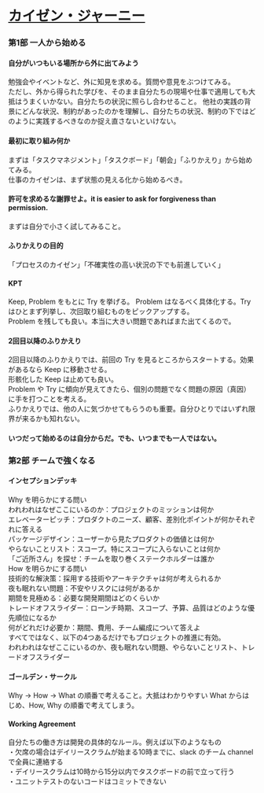 # [カイゼン・ジャーニー](https://www.amazon.co.jp/dp/4798153346)

### 第1部 一人から始める

#### 自分がいつもいる場所から外に出てみよう
勉強会やイベントなど、外に知見を求める。質問や意見をぶつけてみる。<br/>
ただし、外から得られた学びを、そのまま自分たちの現場や仕事で適用しても大抵はうまくいかない。自分たちの状況に照らし合わせること。
他社の実践の背景にどんな状況、制約があったのかを理解し、自分たちの状況、制約の下ではどのように実践するべきなのか捉え直さないといけない。

#### 最初に取り組み何か
まずは「タスクマネジメント」「タスクボード」「朝会」「ふりかえり」から始めてみる。<br/>
仕事のカイゼンは、まず状態の見える化から始めるべき。

#### 許可を求めるな謝罪せよ。it is easier to ask for forgiveness than permission.
まずは自分で小さく試してみること。

#### ふりかえりの目的
「プロセスのカイゼン」「不確実性の高い状況の下でも前進していく」

#### KPT
Keep, Problem をもとに Try を挙げる。
Problem はなるべく具体化する。Try はひとまず列挙し、次回取り組むものをピックアップする。<br/>
Problem を残しても良い。本当に大きい問題であればまた出てくるので。

#### 2回目以降のふりかえり
2回目以降のふりかえりでは、前回の Try を見るところからスタートする。効果があるなら Keep に移動させる。<br/>
形骸化した Keep は止めても良い。<br/>
Problem や Try に傾向が見えてきたら、個別の問題でなく問題の原因（真因）に手を打つことを考える。<br/>
ふりかえりでは、他の人に気づかせてもらうのも重要。自分ひとりではいずれ限界が来るかも知れない。<br/>

#### いつだって始めるのは自分からだ。でも、いつまでも一人ではない。

### 第2部 チームで強くなる

#### インセプションデッキ
Why を明らかにする問い<br/>
われわれはなぜここにいるのか：プロジェクトのミッションは何か<br/>
エレベーターピッチ：プロダクトのニーズ、顧客、差別化ポイントが何かそれぞれに答える<br/>
パッケージデザイン：ユーザーから見たプロダクトの価値とは何か<br/>
やらないことリスト：スコープ。特にスコープに入らないことは何か<br/>
「ご近所さん」を探せ：チームを取り巻くステークホルダーは誰か<br/>
How を明らかにする問い<br/>
技術的な解決策：採用する技術やアーキテクチャは何が考えられるか<br/>
夜も眠れない問題：不安やリスクには何があるか<br/>
期間を見極める：必要な開発期間はどのくらいか<br/>
トレードオフスライダー：ローンチ時期、スコープ、予算、品質はどのような優先順位になるか<br/>
何がどれだけ必要か：期間、費用、チーム編成について答えよ<br/>
すべてではなく、以下の4つあるだけでもプロジェクトの推進に有効。<br/>
われわれはなぜここにいるのか、夜も眠れない問題、やらないことリスト、トレードオフスライダー

#### ゴールデン・サークル
Why -> How -> What の順番で考えること。大抵はわかりやすい What からはじめ、How, Why の順番で考えてしまう。

#### Working Agreement
自分たちの働き方は開発の具体的なルール。例えば以下のようなもの<br/>
・欠席の場合はデイリースクラムが始まる10時までに、slack のチーム channel で全員に連絡する<br/>
・デイリースクラムは10時から15分以内でタスクボードの前で立って行う<br/>
・ユニットテストのないコードはコミットできない<br/>



